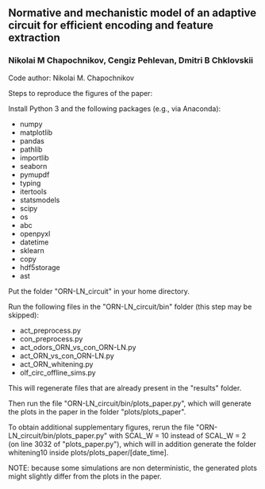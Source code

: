 ## Normative and mechanistic model of an adaptive circuit for efficient encoding and feature extraction
### Nikolai M Chapochnikov, Cengiz Pehlevan, Dmitri B Chklovskii

Code author: Nikolai M. Chapochnikov

Steps to reproduce the figures of the paper:

Install Python 3 and the following packages (e.g., via Anaconda):
- numpy
- matplotlib
- pandas
- pathlib
- importlib
- seaborn
- pymupdf
- typing
- itertools
- statsmodels
- scipy
- os
- abc
- openpyxl
- datetime
- sklearn
- copy
- hdf5storage
- ast


Put the folder "ORN-LN_circuit" in your home directory.


Run the following files in the "ORN-LN_circuit/bin" folder (this step may be skipped):
- act_preprocess.py
- con_preprocess.py
- act_odors_ORN_vs_con_ORN-LN.py
- act_ORN_vs_con_ORN-LN.py
- act_ORN_whitening.py
- olf_circ_offline_sims.py

This will regenerate files that are already present in the "results" folder.

Then run the file "ORN-LN_circuit/bin/plots_paper.py", which will generate the plots in the paper in the folder "plots/plots_paper".

To obtain additional supplementary figures, rerun the file "ORN-LN_circuit/bin/plots_paper.py" with SCAL_W = 10 instead of SCAL_W = 2 (on line 3032 of "plots_paper.py"), which will in addition generate the folder whitening10 inside plots/plots_paper/[date_time].


NOTE: because some simulations are non deterministic, the generated plots might slightly differ from the plots in the paper.